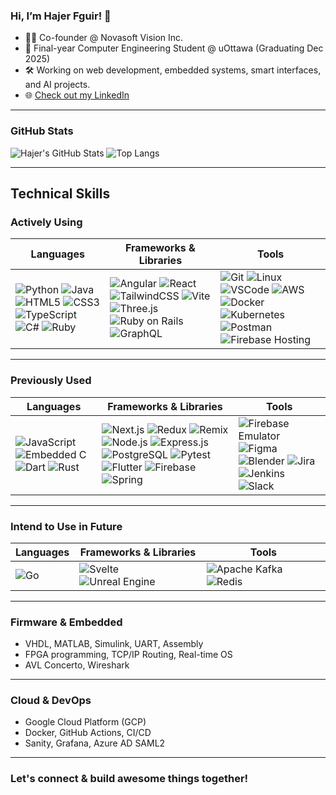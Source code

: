 ### Hi, I’m Hajer Fguir! 👋

- 👩‍💻 Co-founder @ Novasoft Vision Inc.  
- 🧠 Final-year Computer Engineering Student @ uOttawa (Graduating Dec 2025)  
- 🛠️ Working on web development, embedded systems, smart interfaces, and AI projects.  
- 🌐 [Check out my LinkedIn](https://www.linkedin.com/in/hajer-fguir/)

---

### GitHub Stats

![Hajer's GitHub Stats](https://github-readme-stats.vercel.app/api?username=hajerfguir&show_icons=true&count_private=true&theme=react)
![Top Langs](https://github-readme-stats.vercel.app/api/top-langs/?username=hajerfguir&layout=compact&theme=react)

---

## Technical Skills

### Actively Using

| Languages | Frameworks & Libraries | Tools |
|-------------|---------------------------|----------|
| ![Python](https://img.shields.io/badge/Python-3776AB?style=flat&logo=python&logoColor=white) ![Java](https://img.shields.io/badge/Java-007396?style=flat&logo=java&logoColor=white) ![HTML5](https://img.shields.io/badge/HTML5-E34F26?style=flat&logo=html5&logoColor=white) ![CSS3](https://img.shields.io/badge/CSS3-1572B6?style=flat&logo=css3&logoColor=white) ![TypeScript](https://img.shields.io/badge/TypeScript-3178C6?style=flat&logo=typescript&logoColor=white) ![C#](https://img.shields.io/badge/C%23-239120?style=flat&logo=c-sharp&logoColor=white) ![Ruby](https://img.shields.io/badge/Ruby-CC342D?style=flat&logo=ruby&logoColor=white) | ![Angular](https://img.shields.io/badge/Angular-DD0031?style=flat&logo=angular&logoColor=white) ![React](https://img.shields.io/badge/React-20232A?style=flat&logo=react&logoColor=61DAFB) ![TailwindCSS](https://img.shields.io/badge/Tailwind_CSS-38B2AC?style=flat&logo=tailwind-css&logoColor=white) ![Vite](https://img.shields.io/badge/Vite-646CFF?style=flat&logo=vite&logoColor=white) ![Three.js](https://img.shields.io/badge/Three.js-000000?style=flat&logo=three.js&logoColor=white) ![Ruby on Rails](https://img.shields.io/badge/Rails-CC0000?style=flat&logo=rubyonrails&logoColor=white) ![GraphQL](https://img.shields.io/badge/GraphQL-E10098?style=flat&logo=graphql&logoColor=white) | ![Git](https://img.shields.io/badge/Git-F05032?style=flat&logo=git&logoColor=white) ![Linux](https://img.shields.io/badge/Linux-FCC624?style=flat&logo=linux&logoColor=black) ![VSCode](https://img.shields.io/badge/VS_Code-007ACC?style=flat&logo=visual-studio-code&logoColor=white) ![AWS](https://img.shields.io/badge/AWS-232F3E?style=flat&logo=amazon-aws&logoColor=white) ![Docker](https://img.shields.io/badge/Docker-2496ED?style=flat&logo=docker&logoColor=white) ![Kubernetes](https://img.shields.io/badge/Kubernetes-326CE5?style=flat&logo=kubernetes&logoColor=white) ![Postman](https://img.shields.io/badge/Postman-FF6C37?style=flat&logo=postman&logoColor=white) ![Firebase Hosting](https://img.shields.io/badge/Firebase-FFCA28?style=flat&logo=firebase&logoColor=black) |

---

### Previously Used

| Languages | Frameworks & Libraries | Tools |
|-------------|---------------------------|----------|
| ![JavaScript](https://img.shields.io/badge/JavaScript-F7DF1E?style=flat&logo=javascript&logoColor=black) ![Embedded C](https://img.shields.io/badge/Embedded%20C-00599C?style=flat&logo=c&logoColor=white) ![Dart](https://img.shields.io/badge/Dart-0175C2?style=flat&logo=dart&logoColor=white) ![Rust](https://img.shields.io/badge/Rust-000000?style=flat&logo=rust&logoColor=white) | ![Next.js](https://img.shields.io/badge/Next.js-000000?style=flat&logo=next.js&logoColor=white) ![Redux](https://img.shields.io/badge/Redux-764ABC?style=flat&logo=redux&logoColor=white) ![Remix](https://img.shields.io/badge/Remix-000000?style=flat&logo=remix&logoColor=white) ![Node.js](https://img.shields.io/badge/Node.js-339933?style=flat&logo=node.js&logoColor=white) ![Express.js](https://img.shields.io/badge/Express-000000?style=flat&logo=express&logoColor=white) ![PostgreSQL](https://img.shields.io/badge/PostgreSQL-336791?style=flat&logo=postgresql&logoColor=white) ![Pytest](https://img.shields.io/badge/Pytest-3776AB?style=flat&logo=python&logoColor=white) ![Flutter](https://img.shields.io/badge/Flutter-02569B?style=flat&logo=flutter&logoColor=white) ![Firebase](https://img.shields.io/badge/Firebase-FFCA28?style=flat&logo=firebase&logoColor=black) ![Spring](https://img.shields.io/badge/Spring-6DB33F?style=flat&logo=spring&logoColor=white) | ![Firebase Emulator](https://img.shields.io/badge/Firebase_Emulator-FFCA28?style=flat&logo=firebase&logoColor=black) ![Figma](https://img.shields.io/badge/Figma-F24E1E?style=flat&logo=figma&logoColor=white) ![Blender](https://img.shields.io/badge/Blender-F5792A?style=flat&logo=blender&logoColor=white) ![Jira](https://img.shields.io/badge/Jira-0052CC?style=flat&logo=jira&logoColor=white) ![Jenkins](https://img.shields.io/badge/Jenkins-D24939?style=flat&logo=jenkins&logoColor=white) ![Slack](https://img.shields.io/badge/Slack-4A154B?style=flat&logo=slack&logoColor=white) |

---

### Intend to Use in Future

| Languages | Frameworks & Libraries | Tools |
|-------------|---------------------------|----------|
| ![Go](https://img.shields.io/badge/Go-00ADD8?style=flat&logo=go&logoColor=white) | ![Svelte](https://img.shields.io/badge/Svelte-FF3E00?style=flat&logo=svelte&logoColor=white) ![Unreal Engine](https://img.shields.io/badge/Unreal_Engine-313131?style=flat&logo=unrealengine&logoColor=white) | ![Apache Kafka](https://img.shields.io/badge/Kafka-231F20?style=flat&logo=apache-kafka&logoColor=white) ![Redis](https://img.shields.io/badge/Redis-DC382D?style=flat&logo=redis&logoColor=white) |

---

### Firmware & Embedded

- VHDL, MATLAB, Simulink, UART, Assembly  
- FPGA programming, TCP/IP Routing, Real-time OS  
- AVL Concerto, Wireshark

---

### Cloud & DevOps

- Google Cloud Platform (GCP)  
- Docker, GitHub Actions, CI/CD  
- Sanity, Grafana, Azure AD SAML2

---

### Let's connect & build awesome things together!
